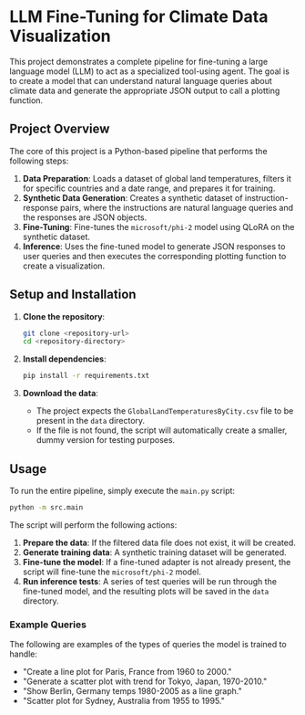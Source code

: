 # LLM Fine-Tuning for Climate Data Visualization

This project demonstrates a complete pipeline for fine-tuning a large language model (LLM) to act as a specialized tool-using agent. The goal is to create a model that can understand natural language queries about climate data and generate the appropriate JSON output to call a plotting function.

## Project Overview

The core of this project is a Python-based pipeline that performs the following steps:

1.  **Data Preparation**: Loads a dataset of global land temperatures, filters it for specific countries and a date range, and prepares it for training.
2.  **Synthetic Data Generation**: Creates a synthetic dataset of instruction-response pairs, where the instructions are natural language queries and the responses are JSON objects.
3.  **Fine-Tuning**: Fine-tunes the `microsoft/phi-2` model using QLoRA on the synthetic dataset.
4.  **Inference**: Uses the fine-tuned model to generate JSON responses to user queries and then executes the corresponding plotting function to create a visualization.

## Setup and Installation

1.  **Clone the repository**:
    ```bash
    git clone <repository-url>
    cd <repository-directory>
    ```

2.  **Install dependencies**:
    ```bash
    pip install -r requirements.txt
    ```

3.  **Download the data**:
    - The project expects the `GlobalLandTemperaturesByCity.csv` file to be present in the `data` directory.
    - If the file is not found, the script will automatically create a smaller, dummy version for testing purposes.

## Usage

To run the entire pipeline, simply execute the `main.py` script:

```bash
python -m src.main
```

The script will perform the following actions:

1.  **Prepare the data**: If the filtered data file does not exist, it will be created.
2.  **Generate training data**: A synthetic training dataset will be generated.
3.  **Fine-tune the model**: If a fine-tuned adapter is not already present, the script will fine-tune the `microsoft/phi-2` model.
4.  **Run inference tests**: A series of test queries will be run through the fine-tuned model, and the resulting plots will be saved in the `data` directory.

### Example Queries

The following are examples of the types of queries the model is trained to handle:

-   "Create a line plot for Paris, France from 1960 to 2000."
-   "Generate a scatter plot with trend for Tokyo, Japan, 1970-2010."
-   "Show Berlin, Germany temps 1980-2005 as a line graph."
-   "Scatter plot for Sydney, Australia from 1955 to 1995."
